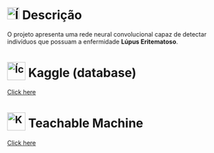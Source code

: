 # <img src="https://github.com/user-attachments/assets/caabfdf0-0f9e-44a3-8200-c6579fe87887" alt="Ícone de descrição" width="28"> Descrição
O projeto apresenta uma rede neural convolucional capaz de detectar indivíduos que possuam a enfermidade __Lúpus Eritematoso__.

# <sub><img src="https://img.icons8.com/?size=100&id=bMncK0wGFANA&format=png&color=000000" alt="Ícone do Kaggle" width="42"></sub> Kaggle (database)
[Click here](https://www.kaggle.com/datasets)

# <sub><img src="https://img.icons8.com/?size=100&id=9BozhiQDmlPL&format=png&color=000000" alt="Kaggle icon" width="42"></sub> Teachable Machine
[Click here](https://teachablemachine.withgoogle.com/)
